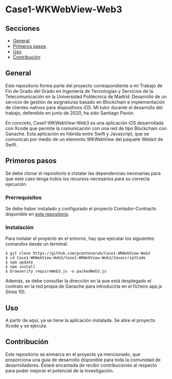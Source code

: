# Case1-WKWebView-Web3

## Secciones

- [General](#general)
- [Primeros pasos](#primeros_pasos)
- [Uso](#uso)
- [Contribución](#contribucion)

## General <a name = "general"></a>

Este repositorio forma parte del proyecto correspondiente a mi Trabajo de Fin de Grado del Grado en Ingeniería de Tecnologías y Servicios de la Telecomunicación en la Universidad Politécnica de Madrid: Desarrollo de un servicio de gestión de asignaturas basado en Blockchain e implementación de clientes nativos para dispositivos iOS. Mi tutor durante el desarrollo del trabajo, defendido en junio de 2020, ha sido Santiago Pavón.

En concreto, Case1-WKWebView-Web3 es una aplicación iOS desarrollada con Xcode que permite la comunicación con una red de tipo Blockchain con Ganache. Esta aplicación es híbrida entre Swift y Javascript, que se comunican por medio de un elemento WKWebView del paquete Webkit de Swift. 

## Primeros pasos <a name = "primeros_pasos"></a>

Se debe clonar el repositorio e instalar las dependencias necesarias para que este caso tenga todos los recursos necesarios para su correcta ejecución.

### Prerrequisitos

Se debe haber instalado y configurado el proyecto Contador-Contracts disponible en [este repositorio](https://github.com/pcentenerab/Contador-Contract).

### Instalación

Para instalar el proyecto en el entorno, hay que ejecutar los siguientes comandos desde un terminal.

```
$ git clone https://github.com/pcentenerab/Case1-WKWebView-Web3 
$ cd Case1-WKWebView-Web3/Case1-WKWebView-Web3/JavascriptCode 
$ npm update
$ npm install
$ browserify requireWeb3.js -o packedWeb3.js
```

Además, se debe consultar la dirección en la que está desplegado el contrato en la red propia de Ganache para introducirla en el fichero app.js (línea 10).


## Uso <a name = "uso"></a>

A partir de aquí, ya se tiene la aplicación instalada. Se abre el proyecto Xcode y se ejecuta.


## Contribución <a name = "contribucion"></a>

Este repositorio se enmarca en el proyecto ya mencionado, que proporciona una guía de desarrollo disponible para toda la comunidad de desarrolladores. Estaré encantada de recibir contribuciones al respecto para poder mejorar el potencial de la investigación.
